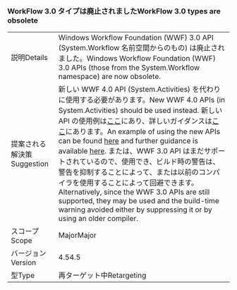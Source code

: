 ### <a name="workflow-30-types-are-obsolete"></a><span data-ttu-id="9bf9e-101">WorkFlow 3.0 タイプは廃止されました</span><span class="sxs-lookup"><span data-stu-id="9bf9e-101">WorkFlow 3.0 types are obsolete</span></span>

|   |   |
|---|---|
|<span data-ttu-id="9bf9e-102">説明</span><span class="sxs-lookup"><span data-stu-id="9bf9e-102">Details</span></span>|<span data-ttu-id="9bf9e-103">Windows Workflow Foundation (WWF) 3.0 API (System.Workflow 名前空間からのもの) は廃止されました。</span><span class="sxs-lookup"><span data-stu-id="9bf9e-103">Windows Workflow Foundation (WWF) 3.0 APIs (those from the System.Workflow namespace) are now obsolete.</span></span>|
|<span data-ttu-id="9bf9e-104">提案される解決策</span><span class="sxs-lookup"><span data-stu-id="9bf9e-104">Suggestion</span></span>|<span data-ttu-id="9bf9e-105">新しい WWF 4.0 API (System.Activities) を代わりに使用する必要があります。</span><span class="sxs-lookup"><span data-stu-id="9bf9e-105">New WWF 4.0 APIs (in System.Activities) should be used instead.</span></span> <span data-ttu-id="9bf9e-106">新しい API の使用例は[ここ](~/docs/framework/windows-workflow-foundation/how-to-update-the-definition-of-a-running-workflow-instance.md)にあり、詳しいガイダンスは[ここ](http://blogs.msdn.com/b/workflowteam/archive/2012/02/08/deprecatingwf3.aspx)にあります。</span><span class="sxs-lookup"><span data-stu-id="9bf9e-106">An example of using the new APIs can be found [here](~/docs/framework/windows-workflow-foundation/how-to-update-the-definition-of-a-running-workflow-instance.md) and further guidance is available [here](http://blogs.msdn.com/b/workflowteam/archive/2012/02/08/deprecatingwf3.aspx).</span></span> <span data-ttu-id="9bf9e-107">または、WWF 3.0 API はまだサポートされているので、使用でき、ビルド時の警告は、警告を抑制することによって、または以前のコンパイラを使用することによって回避できます。</span><span class="sxs-lookup"><span data-stu-id="9bf9e-107">Alternatively, since the WWF 3.0 APIs are still supported, they may be used and the build-time warning avoided either by suppressing it or by using an older compiler.</span></span>|
|<span data-ttu-id="9bf9e-108">スコープ</span><span class="sxs-lookup"><span data-stu-id="9bf9e-108">Scope</span></span>|<span data-ttu-id="9bf9e-109">Major</span><span class="sxs-lookup"><span data-stu-id="9bf9e-109">Major</span></span>|
|<span data-ttu-id="9bf9e-110">バージョン</span><span class="sxs-lookup"><span data-stu-id="9bf9e-110">Version</span></span>|<span data-ttu-id="9bf9e-111">4.5</span><span class="sxs-lookup"><span data-stu-id="9bf9e-111">4.5</span></span>|
|<span data-ttu-id="9bf9e-112">型</span><span class="sxs-lookup"><span data-stu-id="9bf9e-112">Type</span></span>|<span data-ttu-id="9bf9e-113">再ターゲット中</span><span class="sxs-lookup"><span data-stu-id="9bf9e-113">Retargeting</span></span>|

